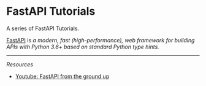 # FastAPI Tutorials

A series of FastAPI Tutorials.

[FastAPI] is _a modern, fast (high-performance), web framework for building APIs with Python 3.6+ based on standard Python type hints._

---

_Resources_

- [Youtube: FastAPI from the ground up]

[//]: # (Reference Links)

[FastAPI]: https://fastapi.tiangolo.com/
[Youtube: FastAPI from the ground up]: https://www.youtube.com/watch?v=3DLwPcrE5mA
